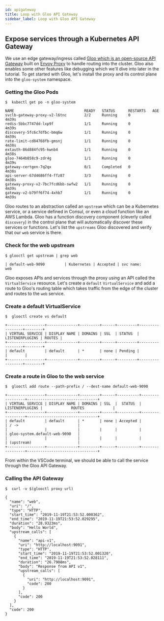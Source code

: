 ```yaml
---
id: apigateway
title: Loop with Gloo API Gateway
sidebar_label: Loop with Gloo API Gateway
---
```


## Expose services through a Kubernetes API Gateway

We use an edge gateway/ingress called [Gloo which is an open-source API Gateway](https://docs.solo.io/gloo/latest/) built on [Envoy Proxy](https://docs.solo.io/gloo/latest/) to handle routing into the cluster. Gloo also enables some other features like debugging which we'll dive into later in the tutorial. To get started with Gloo, let's install the proxy and its control plane into the `gloo-system` namespace.


### Getting the Gloo Pods

```shell
$  kubectl get po -n gloo-system

NAME                                READY   STATUS      RESTARTS   AGE
svclb-gateway-proxy-v2-l6tnc        2/2     Running     0          4m39s
redis-5bbc7747dd-lxp9f              1/1     Running     0          4m39s
discovery-5fc6c7dfbc-bmq6w          1/1     Running     0          4m39s
rate-limit-cd84768fb-gmsnj          1/1     Running     0          4m38s
extauth-86d884fc95-kwnb4            1/1     Running     0          4m38s
gloo-7464b858c9-zdr4g               1/1     Running     0          4m39s
gateway-certgen-7q2qx               0/1     Completed   0          4m38s
api-server-67d4686ff4-ffz87         3/3     Running     0          4m38s
gateway-proxy-v2-7bc7fcd6bb-swfw2   1/1     Running     0          4m39s
gateway-v2-b79ff6f74-4xhb7          1/1     Running     0          4m39s
```

Gloo routes to an abstraction called an `upstream` which can be a Kubernetes service, or a service defined in Consul, or even a cloud function like an AWS Lambda. Gloo has a function discovery component (cleverly called `discovery`) in the control plane that will automatically discover these services or functions. Let's list the `upstreams` Gloo discovered and verify that our `web` service is there.

### Check for the web upstream

```shell
$ glooctl get upstream | grep web

| default-web-9090         | Kubernetes | Accepted | svc name:      web 
```

Gloo exposes APIs and services through the proxy using an API called the `VirtualService` resource. Let's create a `default` `VirtualService` and add a route to Gloo's routing table which takes traffic from the edge of the cluster and routes to the `web` service.

### Create a default VirtualService
```shell
$  glooctl create vs default

+-----------------+--------------+---------+------+---------+-----------------+--------+
| VIRTUAL SERVICE | DISPLAY NAME | DOMAINS | SSL  | STATUS  | LISTENERPLUGINS | ROUTES |
+-----------------+--------------+---------+------+---------+-----------------+--------+
| default         | default      | *       | none | Pending |                 |        |
+-----------------+--------------+---------+------+---------+-----------------+--------+
```

### Create a route in Gloo to the web service

```shell
$  glooctl add route --path-prefix / --dest-name default-web-9090

+-----------------+--------------+---------+------+----------+-----------------+--------------------------------+
| VIRTUAL SERVICE | DISPLAY NAME | DOMAINS | SSL  |  STATUS  | LISTENERPLUGINS |             ROUTES             |
+-----------------+--------------+---------+------+----------+-----------------+--------------------------------+
| default         | default      | *       | none | Accepted |                 | / ->                           |
|                 |              |         |      |          |                 | gloo-system.default-web-9090   |
|                 |              |         |      |          |                 | (upstream)                     |
+-----------------+--------------+---------+------+----------+-----------------+--------------------------------+
```

From within the VSCode terminal, we should be able to call the service through the Gloo API Gateway.

### Calling the API Gateway

```shell
$  curl -v $(glooctl proxy url)

{
  "name": "web",
  "uri": "/",
  "type": "HTTP",
  "start_time": "2019-11-19T21:53:52.000362",
  "end_time": "2019-11-19T21:53:52.029295",
  "duration": "28.9323ms",
  "body": "Hello World",
  "upstream_calls": [
    {
      "name": "api-v1",
      "uri": "http://localhost:9091",
      "type": "HTTP",
      "start_time": "2019-11-19T21:53:52.001320",
      "end_time": "2019-11-19T21:53:52.028111",
      "duration": "26.7908ms",
      "body": "Response from API v1",
      "upstream_calls": [
        {
          "uri": "http://localhost:9091",
          "code": 200
        }
      ],
      "code": 200
    }
  ],
  "code": 200
}
```
